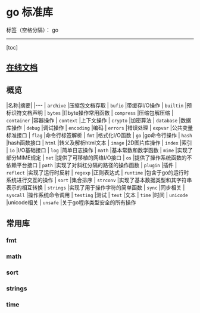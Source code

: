 ﻿# go 标准库

标签（空格分隔）： go

---

[toc]

## [在线文档](https://studygolang.com/pkgdoc)

## 概览

|名称|摘要|
|---
| `archive`      |压缩包文档存取
| `bufio`        |带缓存I/O操作
| `builtin`      |预标识符文档声明
| `bytes`        |[]byte操作常用函数
| `compress`     |压缩包解压缩
| `container`    |容器操作
| `context`      |上下文操作
| `crypto`       |加密算法
| `database`     |数据库操作
| `debug`        |调试操作
| `encoding`     |编码
| `errors`       |错误处理
| `expvar`       |公共变量标准接口
| `flag`         |命令行标签解析
| `fmt`          |格式化I/O函数
| `go`           |go命令行操作
| `hash`         |hash函数接口
| `html`         |转义及解析html文本
| `image`        |2D图片库操作
| `index`        |索引
| `io`           |I/O基础接口
| `log`          |简单日志操作
| `math`         |基本常数和数学函数
| `mime`         |实现了部分MIME规定
| `net`          |提供了可移植的网络I/O接口
| `os`           |提供了操作系统函数的不依赖平台接口
| `path`         |实现了对斜杠分隔的路径的操作函数
| `plugin`       |插件
| `reflect`      |实现了运行时反射
| `regexp`       |正则表达式
| `runtime`      |包含于go的运行时系统进行交互的操作
| `sort`         |集合排序
| `strconv`      |实现了基本数据类型和其字符串表示的相互转换
| `strings`      |实现了用于操作字符的简单函数
| `sync`         |同步相关
| `syscall`      |操作系统命令调用
| `testing`      |测试
| `text`         |文本
| `time`         |时间
| `unicode`      |unicode相关
| `unsafe`       |关于go程序类型安全的所有操作

## 常用库

### fmt

### math

### sort

### strings

### time
